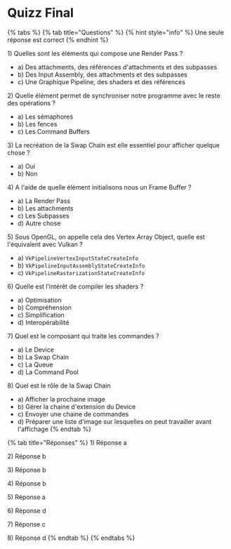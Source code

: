 # Quizz Final

{% tabs %}
{% tab title="Questions" %}
{% hint style="info" %}
Une seule réponse est correct
{% endhint %}

1\) Quelles sont les éléments qui compose une Render Pass ?

* a\) Des attachments, des références d'attachments et des subpasses
* b\) Des Input Assembly, des attachments et des subpasses
* c\) Une Graphique Pipeline, des shaders et des références

2\) Quelle élément permet de synchroniser notre programme avec le reste des opérations ?

* a\) Les sémaphores
* b\) Les fences
* c\) Les Command Buffers

3\) La recréation de la Swap Chain est elle essentiel pour afficher quelque chose ?

* a\) Oui
* b\) Non

4\) A l'aide de quelle élément initialisons nous un Frame Buffer ?

* a\) La Render Pass
* b\) Les attachments
* c\) Les Subpasses
* d\) Autre chose

5\) Sous OpenGL, on appelle cela des Vertex Array Object, quelle est l'équivalent avec Vulkan ?

* a\) `VkPipelineVertexInputStateCreateInfo`
* b\) `VkPipelineInputAssemblyStateCreateInfo`
* c\) `VkPipelineRasterizationStateCreateInfo`

6\) Quelle est l’intérêt de compiler les shaders ?

* a\) Optimisation
* b\) Compréhension
* c\) Simplification
* d\) Interopérabilité

7\) Quel est le composant qui traite les commandes ?

* a\) Le Device
* b\) La Swap Chain
* c\) La Queue
* d\) La Command Pool

8\) Quel est le rôle de la Swap Chain

* a\) Afficher la prochaine image
* b\) Gérer la chaine d'extension du Device
* c\) Envoyer une chaine de commandes
* d\) Préparer une liste d'image sur lesquelles on peut travailler avant l'affichage
{% endtab %}

{% tab title="Réponses" %}
1\) Réponse a

2\) Réponse b

3\) Réponse b

4\) Réponse b

5\) Réponse a

6\) Réponse d

7\) Réponse c

8\) Réponse d
{% endtab %}
{% endtabs %}

